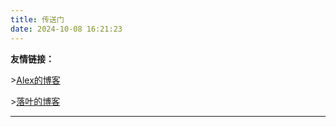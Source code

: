 ```yaml
---
title: 传送门
date: 2024-10-08 16:21:23
---
```


**友情链接：** 

\>[Alex的博客](https://lyre.top)

\>[落叶的博客](https://fallingnight131.cn)

---
